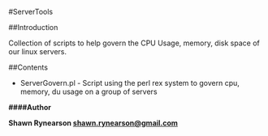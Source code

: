 #ServerTools

##Introduction

Collection of scripts to help govern the CPU Usage, memory, disk space of our linux servers.

##Contents
* ServerGovern.pl - Script using the perl rex system to govern cpu, memory, du usage on a group of servers</li>

<strong>
####Author

Shawn Rynearson shawn.rynearson@gmail.com
